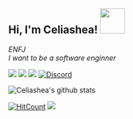 <h2> Hi, I'm Celiashea! <img src="https://media.giphy.com/media/mGcNjsfWAjY5AEZNw6/giphy.gif" width="50"></h2>

<p><em>ENFJ
</br>I want to be a software enginner</em></p>



[![](https://img.shields.io/badge/mail-Celiashea%40protonmail.com-red)](mailto:Celiashea@protonmail.com)
[![](https://img.shields.io/github/followers/Celiashea?label=follow&style=social)](https://github.com/Celiashea)
[![](https://img.shields.io/badge/-Celia_Atti-036be4?style=flat-square&logo=Facebook&logoColor=white&link=https://www.facebook.com/profile.php?id=61550683108775)](https://www.facebook.com/profile.php?id=61550683108775)
[![Discord](https://img.shields.io/badge/Discord-留学姊妹|海妖的呼唤-%235865F2?style=flat-square&logo=discord)](https://discord.gg/BKBkMFTtC7)






![Celiashea's github stats](https://github-readme-stats.vercel.app/api?username=Celiashea&hide=contribs,prs&count_private=true&show_icons=true)







[![HitCount](http://hits.dwyl.com/Celiashea/Celiashea.svg)](http://hits.dwyl.com/Celiashea/Celiashea)
 <img src="https://komarev.com/ghpvc/?username=Celiashea">

<!--
**Celiashea/Celiashea** is a ✨ _special_ ✨ repository because its `README.md` (this file) appears on your GitHub profile.

Here are some ideas to get you started:

- 🔭 I’m currently working on ...
- 🌱 I’m currently learning ...
- 👯 I’m looking to collaborate on ...
- 🤔 I’m looking for help with ...
- 💬 Ask me about ...
- 📫 How to reach me: ...
- 😄 Pronouns: ...
- ⚡ Fun fact: ...
-->
